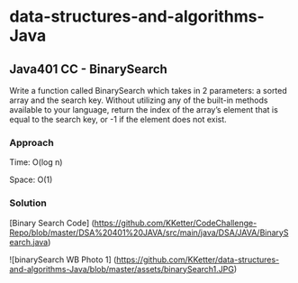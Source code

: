 # data-structures-and-algorithms-Java

## Java401 CC - BinarySearch

Write a function called BinarySearch which takes in 2 parameters: a sorted array and the search key. Without utilizing any of the built-in methods available to your language, return the index of the array’s element that is equal to the search key, or -1 if the element does not exist.

### Approach

Time: O(log n)

Space: O(1) 

### Solution

[Binary Search Code] (https://github.com/KKetter/CodeChallenge-Repo/blob/master/DSA%20401%20JAVA/src/main/java/DSA/JAVA/BinarySearch.java)

![binarySearch WB Photo 1] (https://github.com/KKetter/data-structures-and-algorithms-Java/blob/master/assets/binarySearch1.JPG)
    